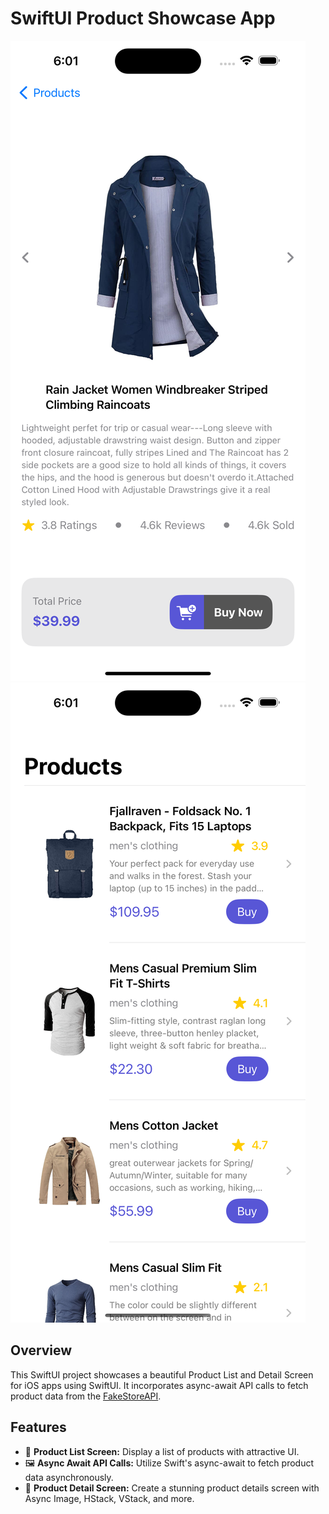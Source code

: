 # SwiftUI Product Showcase App

<img src=screenshots/product_detail.png>
<img src=screenshots/product_list.png>

## Overview

This SwiftUI project showcases a beautiful Product List and Detail Screen for iOS apps using SwiftUI. It incorporates async-await API calls to fetch product data from the [FakeStoreAPI](https://fakestoreapi.com/products).

## Features

- 📱 **Product List Screen:** Display a list of products with attractive UI.
- 🖼️ **Async Await API Calls:** Utilize Swift's async-await to fetch product data asynchronously.
- 🌟 **Product Detail Screen:** Create a stunning product details screen with Async Image, HStack, VStack, and more.
